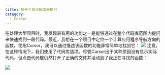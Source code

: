 ```yaml
---
title: 基于全局代码库来提问
category:
  - Cursor
---
```


在处理大型项目时，我发现最有用的功能之一是能够通过在整个代码库范围内提问来快速找到一段代码。最近，我想在一个项目中定位一个计算应用程序导航方向的函数。使用Cursor，我可以通过描述该函数的功能非常简单地找到它：
![](https://lh7-rt.googleusercontent.com/docsz/AD_4nXffDTCHfeTY9yqGqIYL3WAIUQYpq2LWvo0ybgFuRAOC0-sxb0LAv-Izeam6RbmQywhMdKa8m89kkTtu-8O6nH1G9BfwC0Qrhz44yuMkcDdqAhSzgDSzKLWEwDLpPkQOEas7H89tNzesd328ChlfB_oxGxnP?key=HyD5If9cdm6cekgVxdDsoA)
注意，在这种情况下，我们使用了代码库选项。尽管Cursor出于某种原因没有显示实际代码，但点击代码框仍然打开了正确的文件并滚动到了我正在寻找的函数：

![](https://lh7-rt.googleusercontent.com/docsz/AD_4nXdoHC3rHhleRel1GvfAjSZCQt7j-uVBTMY5cuasJSTq8vKXpT6Pd-GTxeHDiO_dAD6R7VjDZhL0APcDe58bj1UdptyFCyraQvDWbAmyydXcOg-jRNsPG7m3sPD3RdctVnwsq5fDtKynQAZtAoMcxAbq-EUW?key=HyD5If9cdm6cekgVxdDsoA)